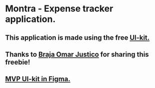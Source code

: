 # Montra - Expense tracker application.

## This application is made using the free [UI-kit.](https://www.uistore.design/items/montra-expense-tracker-free-ui-kit-for-figma/)

## Thanks to [Braja Omar Justico](https://dribbble.com/brajaomar_j?ref=uistore.design) for sharing this freebie!

## [MVP UI-kit in Figma.](https://www.figma.com/file/WeLl3jVvgbkEdnD7MtW00n/Montra---Expense-Tracker-UI-Kit-(Community)?node-id=1500%3A4506)



